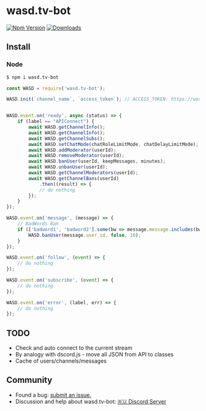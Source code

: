 # wasd.tv-bot

[![Npm Version](https://img.shields.io/npm/v/wasd.tv-bot.svg?style=flat)](https://www.npmjs.org/package/wasd.tv-bot)
[![Downloads](https://img.shields.io/npm/dm/wasd.tv-bot.svg?style=flat)](https://www.npmjs.org/package/wasd.tv-bot)

## Install

### Node

```bash
$ npm i wasd.tv-bot
```

```js
const WASD = require('wasd.tv-bot');

WASD.init(`channel_name`, `access_token`); // ACCESS_TOKEN: https://wasd.tv/general-settings/API


WASD.event.on('ready', async (status) => {
    if (label == "APIConnect") {
        await WASD.getChannelInfo();
        await WASD.getChannelInfo();
        await WASD.getChannelSubs();
        await WASD.setChatMode(chatRoleLimitMode, chatDelayLimitMode);
        await WASD.addModerator(userId);
        await WASD.removeModerator(userId);
        await WASD.banUser(userId, keepMessages, minutes);
        await WASD.unbanUser(userId);
        await WASD.getChannelModerators(userId);
        await WASD.getChannelBans(userId)
            .then((result) => {
            // do nothing
        });
    }
});

WASD.event.on('message', (message) => {
    // BadWords Ban
    if (['badword1', 'badword2'].some(bw => message.message.includes(bw))) {
        WASD.banUser(message.user_id, false, 10);
    }
});

WASD.event.on('follow', (event) => {
    // do nothing
});

WASD.event.on('subscribe', (event) => {
    // do nothing
});

WASD.event.on('error', (label, err) => {
    // do nothing
});
```

## TODO
- Check and auto connect to the current stream
- By analogy with dscord.js - move all JSON from API to classes
- Cache of users/channels/messages

## Community

- Found a bug: [submit an issue.](https://github.com/idaspin/wasd.tv-bot/issues/new)
- Discussion and help about wasd.tv-bot: [🇷🇺 Discord Server](https://discord.gg/YeqrTtpmaH)
